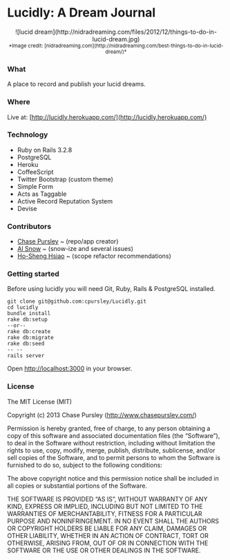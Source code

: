 Lucidly: A Dream Journal
===========

<center>![lucid dream](http://nidradreaming.com/files/2012/12/things-to-do-in-lucid-dream.jpg)</center>

<center><small>*Image credit: [nidradreaming.com](http://nidradreaming.com/best-things-to-do-in-lucid-dream/)*</small></center>

### What

A place to record and publish your lucid dreams.

### Where

Live at: [http://lucidly.herokuapp.com/](http://lucidly.herokuapp.com/)

### Technology

* Ruby on Rails 3.2.8
* PostgreSQL
* Heroku
* CoffeeScript
* Twitter Bootstrap (custom theme)
* Simple Form
* Acts as Taggable
* Active Record Reputation System
* Devise

### Contributors

* [Chase Pursley](http://github.com/cpursley) ~ (repo/app creator)
* [Al Snow](https://github.com/jasnow) ~ (snow-ize and several issues)
* [Ho-Sheng Hsiao](https://github.com/hosh) ~ (scope refactor recommendations)

### Getting started

Before using lucidly you will need Git, Ruby, Rails & PostgreSQL installed.

```
git clone git@github.com:cpursley/Lucidly.git
cd lucidly
bundle install
rake db:setup
--or--
rake db:create
rake db:migrate
rake db:seed
-- --
rails server
```
Open [http://localhost:3000](http://localhost:3000) in your browser.

### License

The MIT License (MIT)

Copyright (c) 2013 Chase Pursley (http://www.chasepursley.com/)

Permission is hereby granted, free of charge, to any person obtaining a copy of this software and associated documentation files (the “Software”), to deal in the Software without restriction, including without limitation the rights to use, copy, modify, merge, publish, distribute, sublicense, and/or sell copies of the Software, and to permit persons to whom the Software is furnished to do so, subject to the following conditions:

The above copyright notice and this permission notice shall be included in all copies or substantial portions of the Software.

THE SOFTWARE IS PROVIDED “AS IS”, WITHOUT WARRANTY OF ANY KIND, EXPRESS OR IMPLIED, INCLUDING BUT NOT LIMITED TO THE WARRANTIES OF MERCHANTABILITY, FITNESS FOR A PARTICULAR PURPOSE AND NONINFRINGEMENT. IN NO EVENT SHALL THE AUTHORS OR COPYRIGHT HOLDERS BE LIABLE FOR ANY CLAIM, DAMAGES OR OTHER LIABILITY, WHETHER IN AN ACTION OF CONTRACT, TORT OR OTHERWISE, ARISING FROM, OUT OF OR IN CONNECTION WITH THE SOFTWARE OR THE USE OR OTHER DEALINGS IN THE SOFTWARE.
